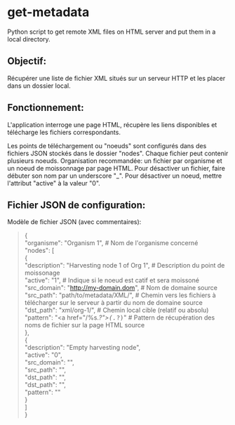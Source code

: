 # get-metadata

Python script to get remote XML files on HTML server and put them in a local directory.

## Objectif:

Récupérer une liste de fichier XML situés sur un serveur HTTP et les placer dans un dossier local.


## Fonctionnement:

L'application interroge une page HTML, récupère les liens disponibles et télécharge les fichiers correspondants.

Les points de téléchargement ou "noeuds" sont configurés dans des fichiers JSON stockés dans le dossier "nodes".
Chaque fichier peut contenir plusieurs noeuds.
Organisation recommandée: un fichier par organisme et un noeud de moissonnage par page HTML.
Pour désactiver un fichier, faire débuter son nom par un underscore "_".
Pour désactiver un noeud, mettre l'attribut "active" à la valeur "0".


## Fichier JSON de configuration:

Modèle de fichier JSON (avec commentaires):

> {  
>     "organisme": "Organism 1", # Nom de l'organisme concerné  
>     "nodes": [  
>         {  
>             "description": "Harvesting node 1 of Org 1",        # Description du point de moissonage   
>             "active": "1",                                      # Indique si le noeud est catif et sera moissoné  
>             "src_domain": "http://my-domain.dom",               # Nom de domaine source  
>             "src_path": "path/to/metadata/XML/",                # Chemin vers les fichiers à télécharger sur le serveur à partir du nom de domaine source  
>             "dst_path": "xml/org-1/",                           # Chemin local cible (relatif ou absolu)  
>             "pattern": "<a href=\"/%s.*?\"><tt>(.*?)</tt></a>"  # Pattern de récupération des noms de fichier sur la page HTML source  
>         },  
>         {  
>             "description": "Empty harvesting node",  
>             "active": "0",  
>             "src_domain": "",  
>             "src_path": "",  
>             "dst_path": "",  
>             "dst_path": "",  
>             "pattern": ""  
>         }  
>     ]  
> }  
